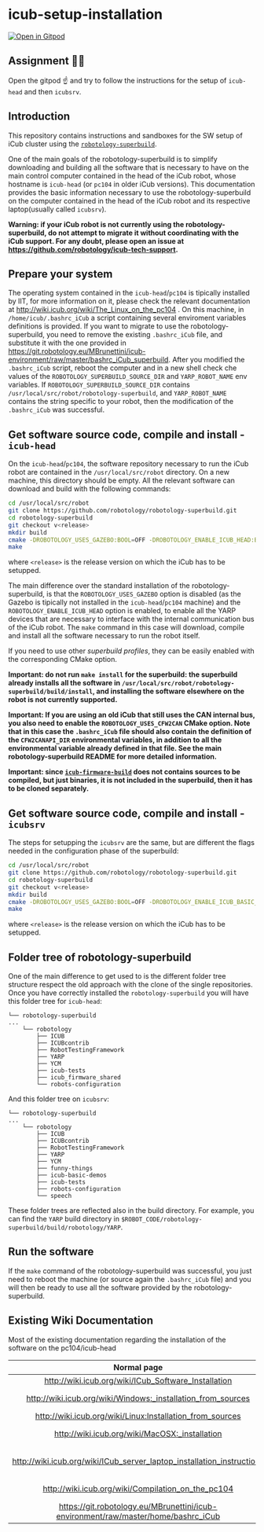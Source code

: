 # icub-setup-installation

[![Open in Gitpod](https://gitpod.io/button/open-in-gitpod.svg)](https://gitpod.io/#https://github.com/icub-tech-iit/icub-setup-installation)

## Assignment :teacher:

Open the gitpod :point_up: and try to follow the instructions for the setup of `icub-head` and then `icubsrv`.

## Introduction 

This repository contains instructions and sandboxes for the SW setup of iCub cluster using the [`robotology-superbuild`](https://github.com/robotology/robotology-superbuild).

One of the main goals of the robotology-superbuild is to simplify downloading and building all the software 
that is necessary to have on the main control computer contained in the head of the iCub robot, whose hostname 
is `icub-head` (or `pc104` in older iCub versions). This documentation provides the basic information necessary to 
use the robotology-superbuild on the computer contained in the head of the iCub robot and its respective laptop(usually called `icubsrv`). 

**Warning: if your iCub robot is not currently using the robotology-superbuild, do not attempt to migrate it
without coordinating with the iCub support.  For any doubt, please open an issue at https://github.com/robotology/icub-tech-support.**

## Prepare your system 
The operating system contained in the `icub-head`/`pc104` is tipically installed by IIT, for more information on it, please
check the relevant documentation at http://wiki.icub.org/wiki/The_Linux_on_the_pc104 . On this machine, 
in `/home/icub/.bashrc_iCub` a script containing several enviroment variables definitions is provided. If you want to  migrate to use
the robotology-superbuild, you need to remove the existing `.bashrc_iCub` file, and substitute it with the one provided in https://git.robotology.eu/MBrunettini/icub-environment/raw/master/bashrc_iCub_superbuild.
After you modified the `.bashrc_iCub` script, reboot the computer and  in a new shell check che values of the `ROBOTOLOGY_SUPERBUILD_SOURCE_DIR` and `YARP_ROBOT_NAME` env variables.
If `ROBOTOLOGY_SUPERBUILD_SOURCE_DIR` contains `/usr/local/src/robot/robotology-superbuild`, and `YARP_ROBOT_NAME` contains the string specific to your robot,
then the modification of the `.bashrc_iCub` was successful. 

## Get software source code, compile and install - `icub-head`
On the `icub-head`/`pc104`, the software repository necessary to run the iCub robot are contained in the `/usr/local/src/robot` directory.
On a new machine, this directory should be empty. All the relevant software can download and build with the following commands:
~~~sh
cd /usr/local/src/robot
git clone https://github.com/robotology/robotology-superbuild.git
cd robotology-superbuild
git checkout v<release>
mkdir build
cmake -DROBOTOLOGY_USES_GAZEBO:BOOL=OFF -DROBOTOLOGY_ENABLE_ICUB_HEAD:BOOL=ON ..
make
~~~
where `<release>` is the release version on which the iCub has to be setupped.

The main difference over the standard installation of the robotology-superbuild, is that the `ROBOTOLOGY_USES_GAZEBO` option
is disabled (as the Gazebo is tipically not installed in the `icub-head`/`pc104` machine) and the `ROBOTOLOGY_ENABLE_ICUB_HEAD` option
is enabled, to enable all the YARP devices that are necessary to interface with the internal communication bus of the iCub robot.
The `make` command in this case will download, compile and install all the software necessary to run the robot itself.

If you need to use other *superbuild profiles*, they can be easily enabled with the corresponding CMake option.

**Important: do not run `make install` for the superbuild: the superbuild already installs all the software in 
`/usr/local/src/robot/robotology-superbuild/build/install`, and installing the software elsewhere on the robot is not currently supported.**

**Important: If you are using an old iCub that still uses the CAN internal bus, you also need to enable the `ROBOTOLOGY_USES_CFW2CAN` CMake option. Note that in this case the `.bashrc_iCub` file should also contain the definition of the 
`CFW2CANAPI_DIR` environmental variables, in addition to all the environmental variable already defined  in that file.
See the main robotology-superbuild README for more detailed information.**

**Important: since [`icub-firmware-build`]("https://github.com/robotology/icub-firmware-build") does not contains sources to be compiled, but just binaries, it is not included in the superbuild, then it has to be cloned separately.**
## Get software source code, compile and install - `icubsrv`

The steps for setupping the `icubsrv` are the same, but are different the flags needed in the configuration phase of the superbuild:

~~~sh
cd /usr/local/src/robot
git clone https://github.com/robotology/robotology-superbuild.git
cd robotology-superbuild
git checkout v<release>
mkdir build
cmake -DROBOTOLOGY_USES_GAZEBO:BOOL=OFF -DROBOTOLOGY_ENABLE_ICUB_BASIC_DEMOS:BOOL=ON ..
make
~~~

where `<release>` is the release version on which the iCub has to be setupped.

## Folder tree of robotology-superbuild

One of the main difference to get used to is the different folder tree structure respect the old approach with the clone of the single repositories.
Once you have correctly installed the `robotology-superbuild` you will have this folder tree for `icub-head`:
```
└── robotology-superbuild
...
    └── robotology
        ├── ICUB
        ├── ICUBcontrib
        ├── RobotTestingFramework
        ├── YARP
        ├── YCM
        ├── icub-tests
        ├── icub_firmware_shared
        └── robots-configuration
```

And this folder tree on `icubsrv`:

```
└── robotology-superbuild
...
    └── robotology
        ├── ICUB
        ├── ICUBcontrib
        ├── RobotTestingFramework
        ├── YARP
        ├── YCM
        ├── funny-things
        ├── icub-basic-demos
        ├── icub-tests
        ├── robots-configuration
        └── speech
```

These folder trees are reflected also in the build directory.
For example, you can find the `YARP` build directory in `$ROBOT_CODE/robotology-superbuild/build/robotology/YARP`.


## Run the software 

If the `make` command of the robotology-superbuild was successful, you just need to reboot the machine (or source again the `.bashrc_iCub`  file) and 
you will then be ready to use all the software provided by the robotology-superbuild.

## Existing Wiki Documentation 
Most of the existing documentation regarding the installation of the software on the pc104/icub-head 

| Normal page            |  Superbuild version           |
|:-------------------------:|:---------------------------------:|
| http://wiki.icub.org/wiki/ICub_Software_Installation |  http://wiki.icub.org/wiki/ICub_Software_Installation_(superbuild) | 
| http://wiki.icub.org/wiki/Windows:_installation_from_sources  | http://wiki.icub.org/wiki/Windows:_installation_from_sources_using_the_robotology-superbuild | 
|  http://wiki.icub.org/wiki/Linux:Installation_from_sources  |  http://wiki.icub.org/wiki/Linux:Installation_from_sources_using_the_robotology-superbuild  | 
| http://wiki.icub.org/wiki/MacOSX:_installation  |  http://wiki.icub.org/wiki/MacOS:Installation_from_sources_using_the_robotology-superbuild |  
| http://wiki.icub.org/wiki/ICub_server_laptop_installation_instructions | Change the last code box in section http://wiki.icub.org/wiki/ICub_server_laptop_installation_instructions#Software_repositories to `git clone https://github.com/robotology/robotology-superbuild.git` | 
| http://wiki.icub.org/wiki/Compilation_on_the_pc104 | https://wiki.icub.org/wiki/Compilation_on_the_pc104/icub-head_with_the_robotology-superbuild  | 
| https://git.robotology.eu/MBrunettini/icub-environment/raw/master/home/bashrc_iCub |  https://git.robotology.eu/MBrunettini/icub-environment/raw/master/home/bashrc_iCub_superbuild | 

